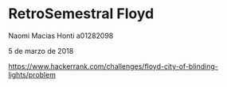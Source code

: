 # RetroSemestral Floyd
Naomi Macias Honti a01282098

5 de marzo de 2018

https://www.hackerrank.com/challenges/floyd-city-of-blinding-lights/problem
